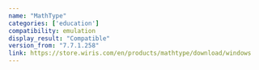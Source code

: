 ```yaml
---
name: "MathType"
categories: ['education']
compatibility: emulation
display_result: "Compatible"
version_from: "7.7.1.258"
link: https://store.wiris.com/en/products/mathtype/download/windows
---
```


